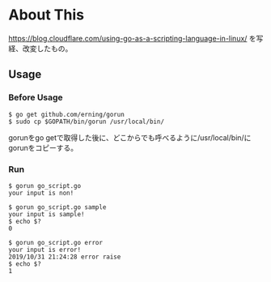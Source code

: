# About This

https://blog.cloudflare.com/using-go-as-a-scripting-language-in-linux/
を写経、改変したもの。

## Usage

### Before Usage

```
$ go get github.com/erning/gorun
$ sudo cp $GOPATH/bin/gorun /usr/local/bin/
```

gorunをgo getで取得した後に、どこからでも呼べるように/usr/local/bin/にgorunをコピーする。

### Run

```
$ gorun go_script.go 
your input is non!

$ gorun go_script.go sample
your input is sample!
$ echo $?
0

$ gorun go_script.go error
your input is error!
2019/10/31 21:24:28 error raise
$ echo $?
1
```
